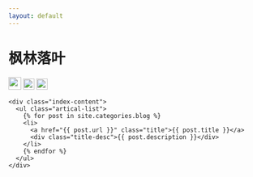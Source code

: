 ```yaml
---
layout: default
---
```


<body>
  <div class="index-wrapper">
    <div class="aside">
      <div class="info-card">
        <h1>枫林落叶</h1>
        <a href="http://weibo.com//" target="_blank"><img src="http://www.weibo.com/favicon.ico" alt="" width="25"/></a>
        <a href="http://www.douban.com/people//" target="_blank"><img src="http://www.douban.com/favicon.ico" alt="" width="22"/></a>
        <a href="http://blog.csdn.net/chenwiehuang" target="_blank"><img src="/images/csdn.ico" alt="" width="22"/></a>
      </div>
      <div id="particles-js">
		<canvas class="particles-js-canvas-el" style="width: 100%; height: 100%;" width="452" height="200"></canvas>
	  </div>
    </div>

    <div class="index-content">
      <ul class="artical-list">
        {% for post in site.categories.blog %}
        <li>
          <a href="{{ post.url }}" class="title">{{ post.title }}</a>
          <div class="title-desc">{{ post.description }}</div>
        </li>
        {% endfor %}
      </ul>
    </div>
  </div>
  <script>
	src="http://cdn.jsdelivr.net/particles.js/2.0.0/particles.min.js"
  </script>
  <script>
    particlesJS("particles-js", {"particles":{"number":{"value":160,"density":{"enable":true,"value_area":800}},"color":{"value":"#ffffff"},"shape":{"type":"circle","stroke":{"width":0,"color":"#000000"},"polygon":{"nb_sides":5},"image":{"src":"img/github.svg","width":100,"height":100}},"opacity":{"value":1,"random":true,"anim":{"enable":true,"speed":1,"opacity_min":0,"sync":false}},"size":{"value":3,"random":true,"anim":{"enable":false,"speed":4,"size_min":0.3,"sync":false}},"line_linked":{"enable":true,"distance":150,"color":"#ffffff","opacity":0.4,"width":1},"move":{"enable":true,"speed":1,"direction":"none","random":true,"straight":false,"out_mode":"out","bounce":false,"attract":{"enable":false,"rotateX":600,"rotateY":600}}},"interactivity":{"detect_on":"canvas","events":{"onhover":{"enable":true,"mode":"bubble"},"onclick":{"enable":true,"mode":"repulse"},"resize":true},"modes":{"grab":{"distance":400,"line_linked":{"opacity":1}},"bubble":{"distance":250,"size":0,"duration":2,"opacity":0,"speed":3},"repulse":{"distance":400,"duration":0.4},"push":{"particles_nb":4},"remove":{"particles_nb":2}}},"retina_detect":true})
  </script>
</body>

